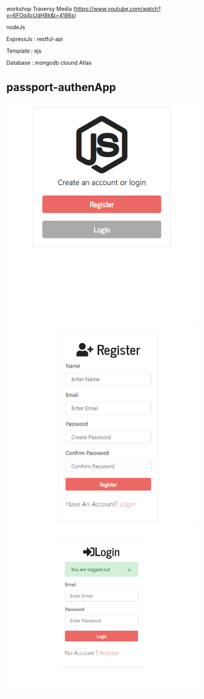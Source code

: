 workshop Traversy Media (https://www.youtube.com/watch?v=6FOq4cUdH8k&t=4186s)

nodeJs 

ExpressJs : restful-api

Template : ejs

Database : mongodb clound Atlas


# passport-authenApp

![alt text](https://github.com/mohexc/passport-authenApp/blob/master/img/passportApp2.PNG?raw=true)
![alt text](https://github.com/mohexc/passport-authenApp/blob/master/img/passportApp3.PNG?raw=true)
![alt text](https://github.com/mohexc/passport-authenApp/blob/master/img/passpostApp1.PNG?raw=true)

